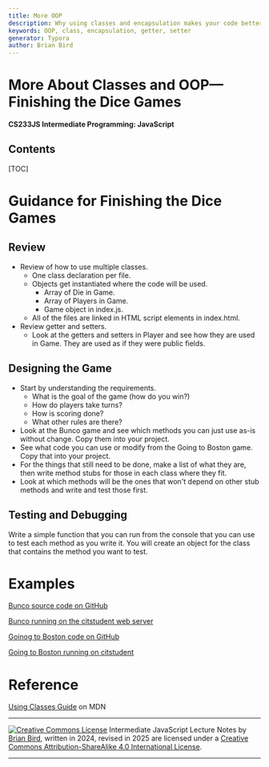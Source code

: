 ```yaml
---
title: More OOP
description: Why using classes and encapsulation makes your code better.
keywords: OOP, class, encapsulation, getter, setter
generator: Typora
author: Brian Bird
---
```


<h1>More About Classes and OOP&mdash;Finishing the Dice Games</h1>

**CS233JS Intermediate Programming: JavaScript**



<h2>Contents</h2>

[TOC]

# Guidance for Finishing the Dice Games

## Review

- Review of how to use multiple classes.
  - One class declaration per file.
  - Objects get instantiated where the code will be used.
    - Array of Die in Game.
    - Array of Players in Game.
    - Game object in index.js.
  - All of the files are linked in HTML script elements in index.html.
- Review getter and setters.
  - Look at the getters and setters in Player and see how they are used in Game. They are used as if they were public fields.

## Designing the Game

- Start by understanding the requirements.
  - What is the goal of the game (how do you win?)
  - How do players take turns?
  - How is scoring done?
  - What other rules are there?
- Look at the Bunco game and see which methods you can just use as-is without change. Copy them into your project.
- See what code you can use or modify from the Going to Boston game. Copy that into your project.
- For the things that still need to be done, make a list of what they are, then write method stubs for those in each class where they fit. 
- Look at which methods will be the ones that won't depend on other stub methods and write and test those first.

## Testing and Debugging

Write a simple function that you can run from the console that you can use to test each method as you write it. You will create an object for the class that contains the method you want to test.



# Examples

[Bunco source code on GitHub](https://github.com/LCC-CIT/CS233JS-BuncoGame)

[Bunco running on the citstudent web server](http://citstudent.lanecc.edu/~brianb/CS233JS/Examples//Bunco)

[Goinog to Boston code on GitHub](https://github.com/LCC-CIT/CS233JS-Going2Boston)

[Going to Boston running on citstudent](https://citstudent.lanecc.edu/~brianb/CS233JS/Examples/Going2Boston/)

# Reference

[Using Classes Guide](https://developer.mozilla.org/en-US/docs/Web/JavaScript/Guide/Using_classes) on MDN



------

[![Creative Commons License](https://i.creativecommons.org/l/by-sa/4.0/88x31.png)](http://creativecommons.org/licenses/by-sa/4.0/) Intermediate JavaScript Lecture Notes by [Brian Bird](https://profbird.dev), written in 2024, revised in <time>2025</time> are licensed under a [Creative Commons Attribution-ShareAlike 4.0 International License](http://creativecommons.org/licenses/by-sa/4.0/). 

------------